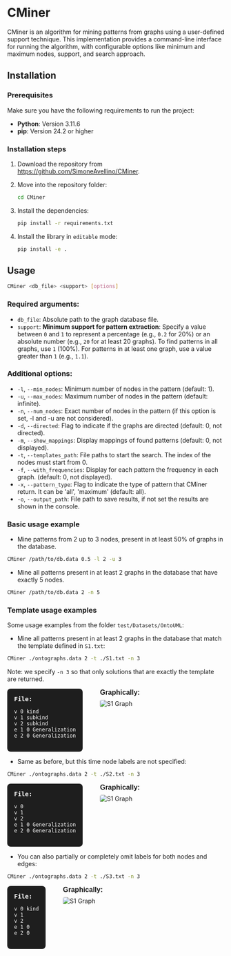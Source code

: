 # CMiner

CMiner is an algorithm for mining patterns from graphs using a user-defined support technique. This implementation provides a command-line interface for running the algorithm, with configurable options like minimum and maximum nodes, support, and search approach.



## Installation

### Prerequisites

Make sure you have the following requirements to run the project:

- **Python**: Version 3.11.6
- **pip**: Version  24.2 or higher


### Installation steps

1. Download the repository from https://github.com/SimoneAvellino/CMiner.
2. Move into the repository folder:
    ```bash
    cd CMiner
    ```

2. Install the dependencies:
    ```bash
    pip install -r requirements.txt
    ```

3. Install the library in `editable` mode:
    ```bash
    pip install -e .
    ```

## Usage

[//]: # ()
[//]: # (Once installed, CMiner can be used in three different ways:)

[//]: # ()
[//]: # (1. **Command Line Interface &#40;CLI&#41;**:)

[//]: # (    Run directly from the command line with the following syntax:)

```bash
CMiner <db_file> <support> [options]
 ```

[//]: # ()
[//]: # (2. **Using Python's `-m` flag**:)

[//]: # (   Alternatively, you can execute CMiner as a Python module:)

[//]: # (```bash)

[//]: # (python -m CMiner <db_file> <support> [options])

[//]: # ( ```)

[//]: # ()
[//]: # (2. **As a Python module**:)

[//]: # (   You can also import CMiner into your Python code and use it programmatically:)

[//]: # (   )
[//]: # (```python)

[//]: # (from CMiner import CMiner)

[//]: # ()
[//]: # (miner = CMiner&#40;)

[//]: # (    db_file='/path/to/your/db/graphs.data', # required)

[//]: # (    support=0.5,                            # required)

[//]: # (    min_nodes=1,)

[//]: # (    max_nodes=float&#40;'inf'&#41;,)

[//]: # (    show_mappings=False,)

[//]: # (    output_path=None,)

[//]: # (    start_patterns=None,)

[//]: # (    is_directed=False,)

[//]: # (    with_frequencies=False,)

[//]: # (    only_closed_patterns=False)

[//]: # (&#41;)

[//]: # ()
[//]: # (miner.mine&#40;&#41;)

[//]: # (```)

[//]: # ()



### Required arguments:
- `db_file`: Absolute path to the graph database file.
- `support`: **Minimum support for pattern extraction**: Specify a value between `0` and `1` to represent a percentage (e.g., `0.2` for 20%) or an absolute number (e.g., `20` for at least 20 graphs). To find patterns in all graphs, use `1` (100%). For patterns in at least one graph, use a value greater than `1` (e.g., `1.1`).


### Additional options:
- `-l`, `--min_nodes`: Minimum number of nodes in the pattern (default: 1).
- `-u`, `--max_nodes`: Maximum number of nodes in the pattern (default: infinite).
- `-n`, `--num_nodes`: Exact number of nodes in the pattern (if this option is set, -l and -u are not considered).
- `-d`, `--directed`: Flag to indicate if the graphs are directed (default: 0, not directed).
- `-m`, `--show_mappings`: Display mappings of found patterns (default: 0, not displayed).
- `-t`, `--templates_path`: File paths to start the search. The index of the nodes must start from 0.
- `-f`, `--with_frequencies`: Display for each pattern the frequency in each graph. (default: 0, not displayed).
- `-x`, `--pattern_type`: Flag to indicate the type of pattern that CMiner return. It can be 'all', 'maximum' (default: all).
- `-o`, `--output_path`: File path to save results, if not set the results are shown in the console. 

### Basic usage example

- Mine patterns from 2 up to 3 nodes, present in at least 50% of graphs in the database.

```bash
CMiner /path/to/db.data 0.5 -l 2 -u 3
 ```

- Mine all patterns present in at least 2 graphs in the database that have exactly 5 nodes.

```bash
CMiner /path/to/db.data 2 -n 5
```

### Template usage examples

Some usage examples from the folder `test/Datasets/OntoUML`:

- Mine all patterns present in at least 2 graphs in the database that match the template defined in `S1.txt`:

```bash
CMiner ./ontographs.data 2 -t ./S1.txt -n 3
```

Note: we specify `-n 3` so that only solutions that are exactly the template are returned.

<div style="display: flex; align-items: flex-start; gap: 40px;">

  <div style="background-color: #1e1e1e; padding: 16px; border-radius: 8px; color: white; font-family: monospace;">
  <strong>File:</strong>
  <pre><code>v 0 kind
v 1 subkind
v 2 subkind
e 1 0 Generalization
e 2 0 Generalization</code></pre>
</div>

  <div>
    <div style="font-family: sans-serif; font-size: 16px; margin-bottom: 8px;"><strong>Graphically:</strong></div>
    <img src="https://anonymous.4open.science/r/CMiner/img/S1.png" alt="S1 Graph" style="max-width: 300px; border-radius: 4px;"/>
  </div>

</div>

- Same as before, but this time node labels are not specified:

```bash
CMiner ./ontographs.data 2 -t ./S2.txt -n 3
```
<div style="display: flex; align-items: flex-start; gap: 40px;">

  <div style="background-color: #1e1e1e; padding: 16px; border-radius: 8px; color: white; font-family: monospace;">
  <strong>File:</strong>
  <pre><code>v 0
v 1
v 2
e 1 0 Generalization
e 2 0 Generalization</code></pre>
</div>

  <div>
    <div style="font-family: sans-serif; font-size: 16px; margin-bottom: 8px;"><strong>Graphically:</strong></div>
    <img src="https://anonymous.4open.science/r/CMiner/img/S2.png" alt="S1 Graph" style="max-width: 300px; border-radius: 4px;"/>
  </div>

</div>

- You can also partially or completely omit labels for both nodes and edges:


```bash
CMiner ./ontographs.data 2 -t ./S3.txt -n 3
```
<div style="display: flex; align-items: flex-start; gap: 40px;">

  <div style="background-color: #1e1e1e; padding: 16px; border-radius: 8px; color: white; font-family: monospace;">
  <strong>File:</strong>
  <pre><code>v 0 kind
v 1
v 2
e 1 0
e 2 0</code></pre>
</div>

  <div>
    <div style="font-family: sans-serif; font-size: 16px; margin-bottom: 8px;"><strong>Graphically:</strong></div>
    <img src="https://anonymous.4open.science/r/CMiner/img/S3.png" alt="S1 Graph" style="max-width: 300px; border-radius: 4px;"/>
  </div>

</div>

